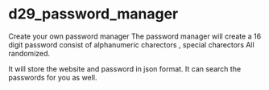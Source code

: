 # d29_password_manager
Create your own password manager 
The password manager will create a 16 digit password consist of alphanumeric charectors , special charectors All randomized. 

It will store the website and password in json format. 
It can search the passwords for you as well. 
